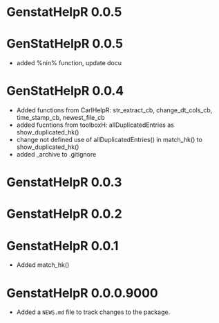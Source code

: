 # GenstatHelpR 0.0.5

# GenStatHelpR 0.0.5
* added %nin% function, update docu

# GenStatHelpR 0.0.4
* Added functions from CarlHelpR: str_extract_cb, change_dt_cols_cb, time_stamp_cb, newest_file_cb
* added fucntions from toolboxH: allDuplicatedEntries as show_duplicated_hk()
* change not defined use of allDuplicatedEntries() in match_hk() to show_duplicated_hk()
* added _archive to .gitignore

# GenstatHelpR 0.0.3

# GenstatHelpR 0.0.2

# GenstatHelpR 0.0.1
* Added match_hk()

# GenstatHelpR 0.0.0.9000

* Added a `NEWS.md` file to track changes to the package.
